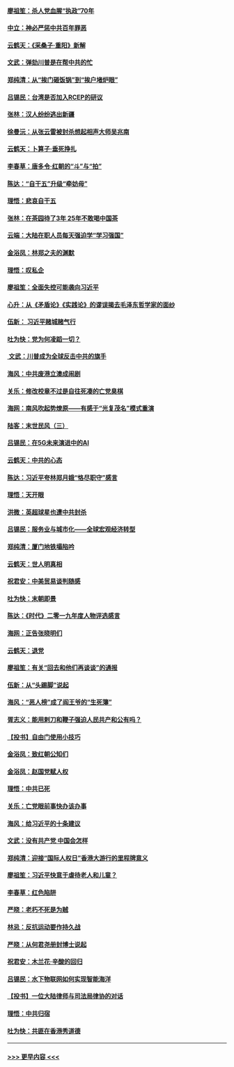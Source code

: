 #### [廖祖笙：杀人党血腥“执政”70年](../pages/nsc993/n11745144.md?t=12270422) 
#### [中立：神必严惩中共百年罪恶](../pages/nsc993/n11744970.md?t=12270422) 
#### [云鹤天：《采桑子‧重阳》新解](../pages/nsc993/n11744948.md?t=12270422) 
#### [文武：弹劾川普是在帮中共的忙](../pages/nsc993/n11744758.md?t=12270422) 
#### [郑纯清：从“挨门砸饭锅”到“挨户堵炉眼”](../pages/nsc993/n11744745.md?t=12270422) 
#### [吕锡民：台湾是否加入RCEP的研议](../pages/nsc993/n11744701.md?t=12270422) 
#### [张林：汉人纷纷逃出新疆](../pages/nsc993/n11743530.md?t=12270422) 
#### [徐曼沅：从张云雷被封杀想起相声大师吴兆南](../pages/nsc993/n11741816.md?t=12270422) 
#### [云鹤天：卜算子‧垂死挣扎](../pages/nsc993/n11739956.md?t=12270422) 
#### [李春草：唐多令‧红朝的“斗”与“拍”](../pages/nsc993/n11739830.md?t=12270422) 
#### [陈达：“自干五”升级“牵妨母”](../pages/nsc993/n11739724.md?t=12270422) 
#### [理悟：悲哀自干五](../pages/nsc993/n11739547.md?t=12270422) 
#### [张林：在茶园待了3年 25年不敢喝中国茶](../pages/nsc993/n11739240.md?t=12270422) 
#### [云端：大陆在职人员每天强迫学“学习强国”](../pages/nsc993/n11738735.md?t=12270422) 
#### [金浴凤：林郑之夫的渊默](../pages/nsc993/n11737735.md?t=12270422) 
#### [理悟：叹私企](../pages/nsc993/n11737715.md?t=12270422) 
#### [廖祖笙：全面失控可能袭向习近平](../pages/nsc993/n11737704.md?t=12270422) 
#### [心升：从《矛盾论》《实践论》的谬误揭去毛泽东哲学家的面纱](../pages/nsc993/n11736962.md?t=12270422) 
#### [伍新： 习近平赌城赌气行](../pages/nsc993/n11736929.md?t=12270422) 
#### [吐为快：党为何凌蹈一切？](../pages/nsc993/n11736915.md?t=12270422) 
#### [ 文武：川普成为全球反击中共的旗手](../pages/nsc993/n11736882.md?t=12270422) 
#### [海风：中共废港立澳成闹剧](../pages/nsc993/n11735857.md?t=12270422) 
#### [关乐：修改校章不过是自往死凑的亡党臭棋](../pages/nsc993/n11735097.md?t=12270422) 
#### [海网：南风吹起势燎原——有感于“光复茂名”模式重演](../pages/nsc993/n11732308.md?t=12270422) 
#### [陆客：末世民风（三）](../pages/nsc993/n11732211.md?t=12270422) 
#### [吕锡民：在5G未来演进中的AI](../pages/nsc993/n11730010.md?t=12270422) 
#### [云鹤天：中共的心态](../pages/nsc993/n11729906.md?t=12270422) 
#### [陈达：习近平夸林郑月娥“恪尽职守”感言](../pages/nsc993/n11729881.md?t=12270422) 
#### [理悟：天开眼](../pages/nsc993/n11729699.md?t=12270422) 
#### [洪微：英超球星也遭中共封杀](../pages/nsc993/n11727243.md?t=12270422) 
#### [吕锡民：服务业与城市化——全球宏观经济转型](../pages/nsc993/n11725845.md?t=12270422) 
#### [郑纯清：厦门地铁塌陷吟](../pages/nsc993/n11725813.md?t=12270422) 
#### [云鹤天：世人明真相](../pages/nsc993/n11725621.md?t=12270422) 
#### [祝君安：中美贸易谈判随感](../pages/nsc993/n11725609.md?t=12270422) 
#### [吐为快：末朝即景](../pages/nsc993/n11723365.md?t=12270422) 
#### [陈达：《时代》二零一九年度人物评选感言](../pages/nsc993/n11723337.md?t=12270422) 
#### [海网：正告张晓明们](../pages/nsc993/n11723228.md?t=12270422) 
#### [云鹤天：退党](../pages/nsc993/n11723056.md?t=12270422) 
#### [廖祖笙：有关“回去和他们再谈谈”的通报](../pages/nsc993/n11722442.md?t=12270422) 
#### [伍新：从“头踢脚”说起](../pages/nsc993/n11722429.md?t=12270422) 
#### [海风：“恶人榜”成了阎王爷的“生死簿”](../pages/nsc993/n11722272.md?t=12270422) 
#### [胥志义：能用剌刀和鞭子强迫人民共产和公有吗？](../pages/nsc993/n11720569.md?t=12270422) 
#### [【投书】自由门使用小技巧](../pages/nsc993/n11720180.md?t=12270422) 
#### [金浴凤：致红朝公知们](../pages/nsc993/n11720563.md?t=12270422) 
#### [金浴凤：赵国党赋人权](../pages/nsc993/n11720533.md?t=12270422) 
#### [理悟：中共已死](../pages/nsc993/n11720233.md?t=12270422) 
#### [关乐：亡党眼前事快办该办事](../pages/nsc993/n11719160.md?t=12270422) 
#### [海风：给习近平的十条建议](../pages/nsc993/n11717616.md?t=12270422) 
#### [文武：没有共产党 中国会怎样](../pages/nsc993/n11717584.md?t=12270422) 
#### [郑纯清：迎接“国际人权日”香港大游行的里程牌意义](../pages/nsc993/n11717417.md?t=12270422) 
#### [廖祖笙：习近平快意于虐待老人和儿童？](../pages/nsc993/n11715313.md?t=12270422) 
#### [李春草：红色陷阱](../pages/nsc993/n11715029.md?t=12270422) 
#### [严晓：老朽不死是为贼](../pages/nsc993/n11712910.md?t=12270422) 
#### [林忌：反抗运动要作持久战](../pages/nsc993/n11712623.md?t=12270422) 
#### [严晓：从何君尧册封博士说起](../pages/nsc993/n11712465.md?t=12270422) 
#### [祝君安：木兰花·辛酸的回归](../pages/nsc993/n11712381.md?t=12270422) 
#### [吕锡民：水下物联网如何实现智能海洋](../pages/nsc993/n11711158.md?t=12270422) 
#### [【投书】一位大陆律师与司法局律协的对话](../pages/nsc993/n11709675.md?t=12270422) 
#### [理悟：中共归宿](../pages/nsc993/n11710059.md?t=12270422) 
#### [吐为快：共匪在香港秀道德](../pages/nsc993/n11709979.md?t=12270422) 

----
#### [ >>> 更早内容 <<< ](../indexes/nsc993-earlier.md)

